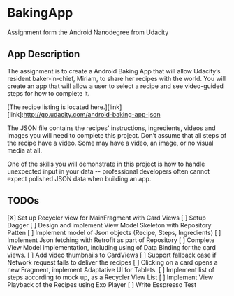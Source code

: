 # BakingApp
Assignment form the Android Nanodegree from Udacity


## App Description
The assignment is to create a Android Baking App that will allow Udacity’s resident baker-in-chief, Miriam, to share her recipes with the world. You will create an app that will allow a user to select a recipe and see video-guided steps for how to complete it.

[The recipe listing is located here.][link]
[link]:http://go.udacity.com/android-baking-app-json


The JSON file contains the recipes' instructions, ingredients, videos and images you will need to complete this project. Don’t assume that all steps of the recipe have a video. Some may have a video, an image, or no visual media at all.

One of the skills you will demonstrate in this project is how to handle unexpected input in your data -- professional developers often cannot expect polished JSON data when building an app.

## TODOs

[X] Set up Recycler view for MainFragment with Card Views
[ ] Setup Dagger 
[ ] Design and implement View Model Skeleton with Repository Patten
[ ] Implement model of Json objects (Recipe, Steps, Ingredients)
[ ] Implement Json fetching with Retrofit as part of Repository
[ ] Complete View Model implementation, including using of Data Binding for the card views.
[ ] Add video thumbnails to CardViews
[ ] Support fallback case if Network request fails to deliver the recipes
[ ] Clicking on a card opens a new Fragment, implement Adaptative UI for Tablets.
[ ] Implement list of steps according to mock up, as a Recycler View List
[ ] Implement View Playback of the Recipes using Exo Player
[ ] Write Esspresso Test
